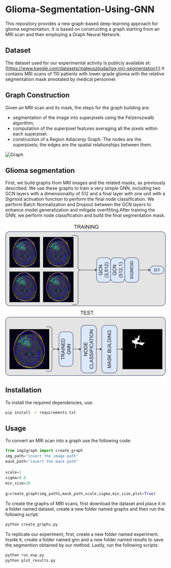 # Glioma-Segmentation-Using-GNN
This repository provides a new graph-based deep-learning approach for glioma segmentation. It is based on constructing a graph starting from an MRI scan and then employing a Graph Neural Network.

## Dataset
The dataset used for our experimental activity is publicly available at: [https://www.kaggle.com/datasets/mateuszbuda/lgg-mri-segmentation]()
It contains MRI scans of 110 patients with lower-grade glioma with the relative segmentation mask annotated by medical personnel. 

## Graph Construction
Given an MRI scan and its mask, the steps for the graph building are:
- segmentation of the image into superpixels using the Felzenszwalb algorithm;
- computation of the superpixel features averaging all the pixels within each superpixel.
- construction of a Region Adiacenjy Graph. The nodes are the superpixels; the edges are the spatial relationships between them. 

![Graph](images/graph.png)


## Glioma segmentation
First, we build graphs from MRI images and the related masks, as previously described. We use these graphs to train a very simple GNN, including two GCN layers with a dimensionality of 512 and a final layer with one unit with a Sigmoid activation function to perform the final node classification. We perform Batch Normalization and Dropout between the GCN layers to enhance model generalization and mitigate overfitting.After training the GNN, we perform node classification and build the final segmentation mask. 


![framwwork](images/train_test.jpg)

## Installation

To install the required dependencies, use:

```bash
pip install -r requirements.txt
```
## Usage
To convert an MRI scan into a graph use the following code:
```python
from img2graph import create_graph
img_path="insert the image path"
mask_path="insert the mask path"

scale=1
sigma=0.8
min_size=20

g=create_graph(img_path1,mask_path,scale,sigma,min_size,plot=True)
```

To create the graphs of MRI scans, first download the dataset and place it in a folder named dataset, create  a new folder named graphs and then run the following script:
```bash
python create_graphs.py
```

To replicate our experiment, first, create a new folder named experiment. Inside it, create a folder named gnn and a new folder named results to save the segmention obtained by our method. Lastly, run the following scripts:
```bash
python run_exp.py
python plot_results.py
```
